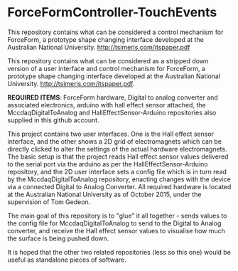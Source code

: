 # ForceFormController-TouchEvents
This repository contains what can be considered a control mechanism for ForceForm, a prototype shape changing interface developed at the Australian National University. http://tsimeris.com/itspaper.pdf 

This repository contains what can be considered as a stripped down version of a user interface and control mechanism for ForceForm, a prototype shape changing interface developed at the Australian National University. http://tsimeris.com/itspaper.pdf. 

**REQUIRED ITEMS**: ForceForm hardware, Digital to analog converter and associated electronics, arduino with hall effect sensor attached, the MccdaqDigitalToAnalog and HallEffectSensor-Arduino repositories also supplied in this github account.

This project contains two user interfaces. One is the Hall effect sensor interface, and the other shows a 2D grid of electromagnets which can be directly clicked to alter the settings of the actual hardware electromagnets. The basic setup is that the project reads Hall effect sensor values delivered to the serial port via the arduino as per the HallEffectSensor-Arduino repository, and the 2D user interface sets a config file which is in turn read by the MccdaqDigitalToAnalog repository, enacting changes with the device via a connected Digital to Analog Converter. All required hardware is located at the Australian National University as of October 2015, under the supervision of Tom Gedeon.

The main goal of this repository is to "glue" it all together - sends values to the config file for MccdaqDigitalToAnalog to send to the Digital to Analog converter, and receive the Hall effect sensor values to visualise how much the surface is being pushed down. 

It is hoped that the other two related repositories (less so this one) would be useful as standalone pieces of software.
